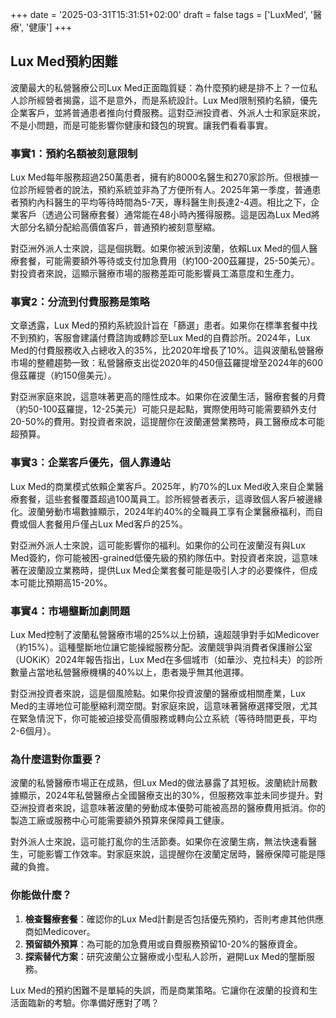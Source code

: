 +++
date = '2025-03-31T15:31:51+02:00'
draft = false
tags = ['LuxMed', '醫療', '健康']
+++

## Lux Med預約困難

波蘭最大的私營醫療公司Lux Med正面臨質疑：為什麼預約總是排不上？一位私人診所經營者揭露，這不是意外，而是系統設計。Lux Med限制預約名額，優先企業客戶，並將普通患者推向付費服務。這對亞洲投資者、外派人士和家庭來說，不是小問題，而是可能影響你健康和錢包的現實。讓我們看看事實。

### 事實1：預約名額被刻意限制

Lux Med每年服務超過250萬患者，擁有約8000名醫生和270家診所。但根據一位診所經營者的說法，預約系統並非為了方便所有人。2025年第一季度，普通患者預約內科醫生的平均等待時間為5-7天，專科醫生則長達2-4週。相比之下，企業客戶（透過公司醫療套餐）通常能在48小時內獲得服務。這是因為Lux Med將大部分名額分配給高價值客戶，普通預約被刻意壓縮。

對亞洲外派人士來說，這是個挑戰。如果你被派到波蘭，依賴Lux Med的個人醫療套餐，可能需要額外等待或支付加急費用（約100-200茲羅提，25-50美元）。對投資者來說，這顯示醫療市場的服務差距可能影響員工滿意度和生產力。

### 事實2：分流到付費服務是策略

文章透露，Lux Med的預約系統設計旨在「篩選」患者。如果你在標準套餐中找不到預約，客服會建議付費諮詢或轉診至Lux Med的自費診所。2024年，Lux Med的付費服務收入占總收入的35%，比2020年增長了10%。這與波蘭私營醫療市場的整體趨勢一致：私營醫療支出從2020年的450億茲羅提增至2024年的600億茲羅提（約150億美元）。

對亞洲家庭來說，這意味著更高的隱性成本。如果你在波蘭生活，醫療套餐的月費（約50-100茲羅提，12-25美元）可能只是起點，實際使用時可能需要額外支付20-50%的費用。對投資者來說，這提醒你在波蘭運營業務時，員工醫療成本可能超預算。

### 事實3：企業客戶優先，個人靠邊站

Lux Med的商業模式依賴企業客戶。2025年，約70%的Lux Med收入來自企業醫療套餐，這些套餐覆蓋超過100萬員工。診所經營者表示，這導致個人客戶被邊緣化。波蘭勞動市場數據顯示，2024年約40%的全職員工享有企業醫療福利，而自費或個人套餐用戶僅占Lux Med客戶的25%。

對亞洲外派人士來說，這可能影響你的福利。如果你的公司在波蘭沒有與Lux Med簽約，你可能被困-grained低優先級的預約隊伍中。對投資者來說，這意味著在波蘭設立業務時，提供Lux Med企業套餐可能是吸引人才的必要條件，但成本可能比預期高15-20%。

### 事實4：市場壟斷加劇問題

Lux Med控制了波蘭私營醫療市場的25%以上份額，遠超競爭對手如Medicover（約15%）。這種壟斷地位讓它能操縱服務分配。波蘭競爭與消費者保護辦公室（UOKiK）2024年報告指出，Lux Med在多個城市（如華沙、克拉科夫）的診所數量占當地私營醫療機構的40%以上，患者幾乎無其他選擇。

對亞洲投資者來說，這是個風險點。如果你投資波蘭的醫療或相關產業，Lux Med的主導地位可能壓縮利潤空間。對家庭來說，這意味著醫療選擇受限，尤其在緊急情況下，你可能被迫接受高價服務或轉向公立系統（等待時間更長，平均2-6個月）。

### 為什麼這對你重要？

波蘭的私營醫療市場正在成熟，但Lux Med的做法暴露了其短板。波蘭統計局數據顯示，2024年私營醫療占全國醫療支出的30%，但服務效率並未同步提升。對亞洲投資者來說，這意味著波蘭的勞動成本優勢可能被高昂的醫療費用抵消。你的製造工廠或服務中心可能需要額外預算來保障員工健康。

對外派人士來說，這可能打亂你的生活節奏。如果你在波蘭生病，無法快速看醫生，可能影響工作效率。對家庭來說，這提醒你在波蘭定居時，醫療保障可能是隱藏的負擔。

### 你能做什麼？

1. **檢查醫療套餐**：確認你的Lux Med計劃是否包括優先預約，否則考慮其他供應商如Medicover。  
2. **預留額外預算**：為可能的加急費用或自費服務預留10-20%的醫療資金。  
3. **探索替代方案**：研究波蘭公立醫療或小型私人診所，避開Lux Med的壟斷服務。  

Lux Med的預約困難不是單純的失誤，而是商業策略。它讓你在波蘭的投資和生活面臨新的考驗。你準備好應對了嗎？